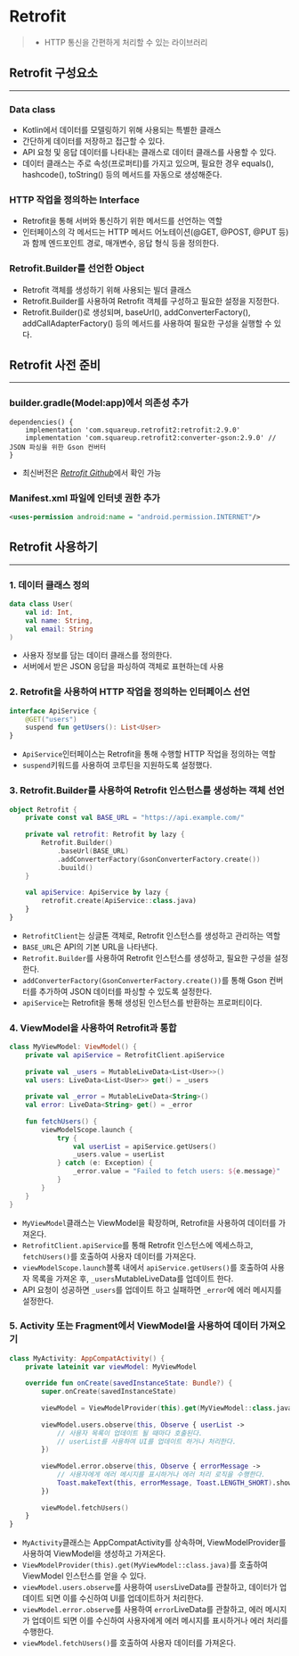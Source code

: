 # Retrofit
> - HTTP 통신을 간편하게 처리할 수 있는 라이브러리

## Retrofit 구성요소

---
### Data class

- Kotlin에서 데이터를 모델링하기 위해 사용되는 특별한 클래스
- 간단하게 데이터를 저장하고 접근할 수 있다.
- API 요청 및 응답 데이터를 나타내는 클래스로 데이터 클래스를 사용할 수 있다.
- 데이터 클래스는 주로 속성(프로퍼티)를 가지고 있으며, 필요한 경우 equals(), hashcode(), 
toString() 등의 메서드를 자동으로 생성해준다.

### HTTP 작업을 정의하는 Interface

- Retrofit을 통해 서버와 통신하기 위한 메서드를 선언하는 역할
- 인터페이스의 각 메서드는 HTTP 메서드 어노테이션(@GET, @POST, @PUT 등)과 함께 엔드포인트 경로, 
매개변수, 응답 형식 등을 정의한다.

### Retrofit.Builder를 선언한 Object

- Retrofit 객체를 생성하기 위해 사용되는 빌더 클래스
- Retrofit.Builder를 사용하여 Retrofit 객체를 구성하고 필요한 설정을 지정한다.
- Retrofit.Builder()로 생성되며, baseUrl(), addConverterFactory(), addCallAdapterFactory() 
등의 메서드를 사용하여 필요한 구성을 실행할 수 있다. 

## Retrofit 사전 준비

---
### builder.gradle(Model:app)에서 의존성 추가
```
dependencies() {
    implementation 'com.squareup.retrofit2:retrofit:2.9.0'
    implementation 'com.squareup.retrofit2:converter-gson:2.9.0' // JSON 파싱을 위한 Gson 컨버터
}
```
- 최신버전은 [*Retrofit Github*](https://github.com/square/retrofit)에서 확인 가능

### Manifest.xml 파일에 인터넷 권한 추가
```xml
<uses-permission android:name = "android.permission.INTERNET"/>
```

## Retrofit 사용하기

---
### 1. 데이터 클래스 정의
```kotlin
data class User(
    val id: Int,
    val name: String,
    val email: String
)
```
- 사용자 정보를 담는 데이터 클래스를 정의한다.
- 서버에서 받은 JSON 응답을 파싱하여 객체로 표현하는데 사용 

### 2. Retrofit을 사용하여 HTTP 작업을 정의하는 인터페이스 선언
```kotlin
interface ApiService {
    @GET("users")
    suspend fun getUsers(): List<User>
}
```
- `ApiService`인터페이스는 Retrofit을 통해 수행할 HTTP 작업을 정의하는 역할
- `suspend`키워드를 사용하여 코루틴을 지원하도록 설정했다.

### 3. Retrofit.Builder를 사용하여 Retrofit 인스턴스를 생성하는 객체 선언
```kotlin
object Retrofit {
    private const val BASE_URL = "https://api.example.com/"
    
    private val retrofit: Retrofit by lazy {
        Retrofit.Builder()
            .baseUrl(BASE_URL)
            .addConverterFactory(GsonConverterFactory.create())
            .buuild()
    }
    
    val apiService: ApiService by lazy {
        retrofit.create(ApiService::class.java)
    }
}
```
- `RetrofitClient`는 싱글톤 객체로, Retrofit 인스턴스를 생성하고 관리하는 역할
- `BASE_URL`은 API의 기본 URL을 나타낸다.
- `Retrofit.Builder`를 사용하여 Retrofit 인스턴스를 생성하고, 필요한 구성을 설정한다.
- `addConverterFactory(GsonConverterFactory.create())`를 통해 Gson 컨버터를 
추가하여 JSON 데이터를 파싱할 수 있도록 설정한다.
- `apiService`는 Retrofit을 통해 생성된 인스턴스를 반환하는 프로퍼티이다.

### 4. ViewModel을 사용하여 Retrofit과 통합
```kotlin
class MyViewModel: ViewModel() {
    private val apiService = RetrofitClient.apiService
    
    private val _users = MutableLiveData<List<User>>()
    val users: LiveData<List<User>> get() = _users
    
    private val _error = MutableLiveData<String>()
    val error: LiveData<String> get() = _error
    
    fun fetchUsers() {
        viewModelScope.launch {
            try {
                val userList = apiService.getUsers()
                _users.value = userList
            } catch (e: Exception) {
                _error.value = "Failed to fetch users: ${e.message}"
            }
        }
    }
}
```
- `MyViewModel`클래스는 ViewModel을 확장하며, Retrofit을 사용하여 데이터를 가져온다.
- `RetrofitClient.apiService`를 통해 Retrofit 인스턴스에 엑세스하고, 
`fetchUsers()`를 호출하여 사용자 데이터를 가져온다.
- `viewModelScope.launch`블록 내에서 `apiService.getUsers()`를 호출하여 사용자 목록을 
가져온 후, `_users`MutableLiveData를 업데이트 한다.
- API 요청이 성공하면 `_users`를 업데이트 하고 실패하면 `_error`에 에러 메시지를 설정한다.

### 5. Activity 또는 Fragment에서 ViewModel을 사용하여 데이터 가져오기
```kotlin
class MyActivity: AppCompatActivity() {
    private lateinit var viewModel: MyViewModel
    
    override fun onCreate(savedInstanceState: Bundle?) {
        super.onCreate(savedInstanceState)
        
        viewModel = ViewModelProvider(this).get(MyViewModel::class.java)
        
        viewModel.users.observe(this, Observe { userList ->
            // 사용자 목록이 업데이트 될 때마다 호출된다.
            // userList를 사용하여 UI를 업데이트 하거나 처리한다.
        }) 
        
        viewModel.error.observe(this, Observe { errorMessage ->
            // 사용자에게 에러 메시지를 표시하거나 에러 처리 로직을 수행한다.
            Toast.makeText(this, errorMessage, Toast.LENGTH_SHORT).show()
        })
        
        viewModel.fetchUsers()
    }
}
```
- `MyActivity`클래스는 AppCompatActivity를 상속하며, ViewModelProvider를 사용하여 
ViewModel을 생성하고 가져온다.
- `ViewModelProvider(this).get(MyViewModel::class.java)`를 호출하여 ViewModel 
인스턴스를 얻을 수 있다.
- `viewModel.users.observe`를 사용하여 `users`LiveData를 관찰하고, 데이터가 업데이트 되면 
이를 수신하여 UI를 업데이트하거 처리한다.
- `viewModel.error.observe`를 사용하여 `error`LiveData를 관찰하고, 에러 메시지가 업데이트 되면 
이를 수신하여 사용자에게 에러 메시지를 표시하거나 에러 처리를 수행한다.
- `viewModel.fetchUsers()`를 호출하여 사용자 데이터를 가져온다.


